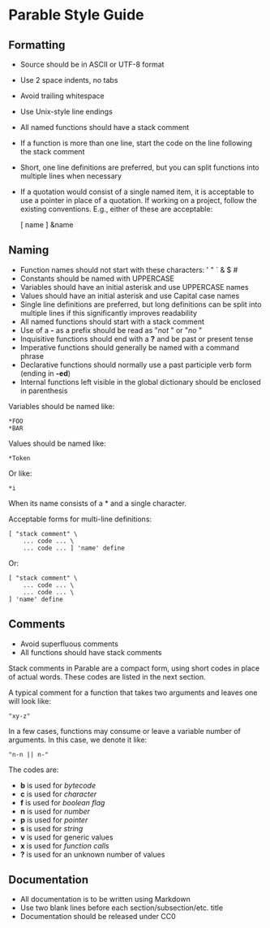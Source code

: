 # Parable Style Guide


## Formatting

* Source should be in ASCII or UTF-8 format
* Use 2 space indents, no tabs
* Avoid trailing whitespace
* Use Unix-style line endings
* All named functions should have a stack comment
* If a function is more than one line, start the code on the line following the stack comment
* Short, one line definitions are preferred, but you can split functions into multiple lines when necessary
* If a quotation would consist of a single named item, it is acceptable to use a pointer in place of a quotation. If working on a project, follow the existing conventions. E.g., either of these are acceptable:

    [ name ]
    &name

## Naming

* Function names should not start with these characters: ' " ` & $ #
* Constants should be named with UPPERCASE
* Variables should have an initial asterisk and use UPPERCASE names
* Values should have an initial asterisk and use Capital case names
* Single line definitions are preferred, but long definitions can be split into multiple lines if this significantly improves readability
* All named functions should start with a stack comment
* Use of a **-** as a prefix should be read as "*not <function>*" or "*no <function>*"
* Inquisitive functions should end with a **?** and be past or present tense
* Imperative functions should generally be named with a command phrase
* Declarative functions should normally use a past participle verb form (ending in **-ed**)
* Internal functions left visible in the global dictionary should be enclosed in parenthesis

Variables should be named like:

    *FOO
    *BAR

Values should be named like:

    *Token

Or like:

    *i

When its name consists of a * and a single character.

Acceptable forms for multi-line definitions:

    [ "stack comment" \
        ... code ... \
        ... code ... ] 'name' define

Or:

    [ "stack comment" \
        ... code ... \
        ... code ... \
    ] 'name' define


## Comments

* Avoid superfluous comments
* All functions should have stack comments

Stack comments in Parable are a compact form, using short codes in place of actual words. These codes are listed in the next section.

A typical comment for a function that takes two arguments and leaves one will look like:

    "xy-z"

In a few cases, functions may consume or leave a variable number of arguments. In this case, we denote it like:

    "n-n || n-"

The codes are:

* **b** is used for *bytecode*
* **c** is used for *character*
* **f** is used for *boolean flag*
* **n** is used for *number*
* **p** is used for *pointer*
* **s** is used for *string*
* **v** is used for generic values
* **x** is used for *function calls*
* **?** is used for an unknown number of values


## Documentation

* All documentation is to be written using Markdown
* Use two blank lines before each section/subsection/etc. title
* Documentation should be released under CC0

